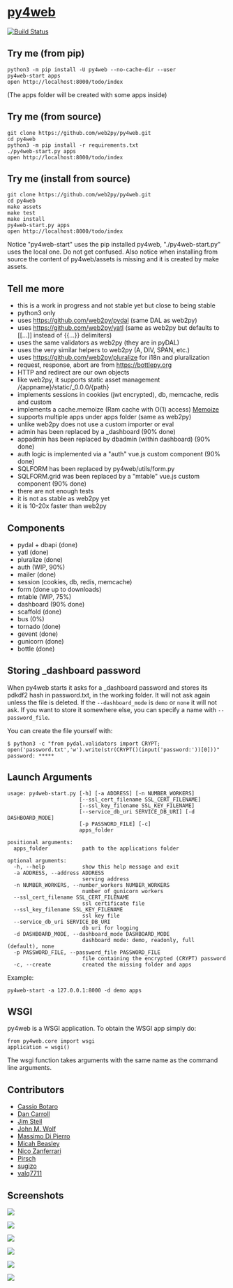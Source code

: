 # [py4web](http://py4web.com)

[![Build Status](https://img.shields.io/travis/web2py/py4web/master.svg?style=flat-square&label=Travis-CI)](https://travis-ci.org/web2py/py4web)

## Try me (from pip)

```
python3 -m pip install -U py4web --no-cache-dir --user
py4web-start apps
open http://localhost:8000/todo/index
```

(The apps folder will be created with some apps inside)

## Try me (from source)

```
git clone https://github.com/web2py/py4web.git
cd py4web 
python3 -m pip install -r requirements.txt
./py4web-start.py apps
open http://localhost:8000/todo/index
```

## Try me (install from source)

```
git clone https://github.com/web2py/py4web.git
cd py4web
make assets
make test
make install
py4web-start.py apps
open http://localhost:8000/todo/index
```

Notice "py4web-start" uses the pip installed py4web, "./py4web-start.py" uses the local one. Do not get confused.
Also notice when installing from source the content of py4web/assets is missing and it is created by make assets.

## Tell me more

- this is a work in progress and not stable yet but close to being stable
- python3 only
- uses https://github.com/web2py/pydal (same DAL as web2py)
- uses https://github.com/web2py/yatl (same as web2py but defaults to [[...]] instead of {{...}} delimiters)
- uses the same validators as web2py (they are in pyDAL)
- uses the very similar helpers to web2py (A, DIV, SPAN, etc.)
- uses https://github.com/web2py/pluralize for i18n and pluralization
- request, response, abort are from https://bottlepy.org
- HTTP and redirect are our own objects
- like web2py, it supports static asset management /{appname}/static/_0.0.0/{path}
- implements sessions in cookies (jwt encrypted), db, memcache, redis and custom
- implements a cache.memoize (Ram cache with O(1) access) [Memoize](https://dbader.org/blog/python-memoization)
- supports multiple apps under apps folder (same as web2py)
- unlike web2py does not use a custom importer or eval
- admin has been replaced by a _dashboard (90% done)
- appadmin has been replaced by dbadmin (within dashboard) (90% done)
- auth logic is implemented via a "auth" vue.js custom component (90% done)
- SQLFORM has been replaced by py4web/utils/form.py
- SQLFORM.grid was been replaced by a "mtable" vue.js custom component (90% done)
- there are not enough tests
- it is not as stable as web2py yet
- it is 10-20x faster than web2py

## Components

- pydal + dbapi (done)
- yatl (done)
- pluralize (done)
- auth (WIP, 90%)
- mailer (done)
- session (cookies, db, redis, memcache)
- form (done up to downloads)
- mtable (WIP, 75%)
- dashboard (90% done)
- scaffold (done)
- bus (0%)
- tornado (done)
- gevent (done)
- gunicorn (done)
- bottle (done)

## Storing _dashboard password 

When py4web starts it asks for a _dashboard password and stores its pdkdf2 hash 
in password.txt, in the working folder. It will not ask again unless the file is deleted. 
If the ``--dashboard_mode`` is ``demo`` or ``none`` it will not ask.
If you want to store it somewhere else, you can specify a name with ``--password_file``.

You can create the file yourself with:

```
$ python3 -c "from pydal.validators import CRYPT; open('password.txt','w').write(str(CRYPT()(input('password:'))[0]))"
password: *****
```

## Launch Arguments

```
usage: py4web-start.py [-h] [-a ADDRESS] [-n NUMBER_WORKERS]
                       [--ssl_cert_filename SSL_CERT_FILENAME]
                       [--ssl_key_filename SSL_KEY_FILENAME]
                       [--service_db_uri SERVICE_DB_URI] [-d DASHBOARD_MODE]
                       [-p PASSWORD_FILE] [-c]
                       apps_folder

positional arguments:
  apps_folder           path to the applications folder

optional arguments:
  -h, --help            show this help message and exit
  -a ADDRESS, --address ADDRESS
                        serving address
  -n NUMBER_WORKERS, --number_workers NUMBER_WORKERS
                        number of gunicorn workers
  --ssl_cert_filename SSL_CERT_FILENAME
                        ssl certificate file
  --ssl_key_filename SSL_KEY_FILENAME
                        ssl key file
  --service_db_uri SERVICE_DB_URI
                        db uri for logging
  -d DASHBOARD_MODE, --dashboard_mode DASHBOARD_MODE
                        dashboard mode: demo, readonly, full (default), none
  -p PASSWORD_FILE, --password_file PASSWORD_FILE
                        file containing the encrypted (CRYPT) password
  -c, --create          created the missing folder and apps
```

Example:


```
py4web-start -a 127.0.0.1:8000 -d demo apps
```

## WSGI

py4web is a WSGI application. To obtain the WSGI app simply do:

```
from py4web.core import wsgi
application = wsgi()
```

The wsgi function takes arguments with the same name as the command line arguments.


## Contributors

- [Cassio Botaro](https://github.com/cassiobotaro)
- [Dan Carroll](https://github.com/dan-carroll)
- [Jim Steil](https://github.com/jpsteil)
- [John M. Wolf](https://github.com/jmwolff3)
- [Massimo Di Pierro](https://github.com/mdipierro)
- [Micah Beasley](https://github.com/MBfromOK)
- [Nico Zanferrari](https://github.com/nicozanf)
- [Pirsch](https://github.com/Pirsch)
- [sugizo](https://github.com/sugizo)
- [valq7711](https://github.com/valq7711)

## Screenshots

![](https://raw.githubusercontent.com/web2py/py4web/master/apps/_documentation/static/screenshots/dashboard_login.png)

![](https://raw.githubusercontent.com/web2py/py4web/master/apps/_documentation/static/screenshots/dashboard_main.png)

![](https://raw.githubusercontent.com/web2py/py4web/master/apps/_documentation/static/screenshots/dashboard_edit.png)

![](https://raw.githubusercontent.com/web2py/py4web/master/apps/_documentation/static/screenshots/dashboard_restapi.png)

![](https://raw.githubusercontent.com/web2py/py4web/master/apps/_documentation/static/screenshots/dashboard_error.png)

![](https://raw.githubusercontent.com/web2py/py4web/master/apps/_documentation/static/screenshots/dashboard_ticket.png)
